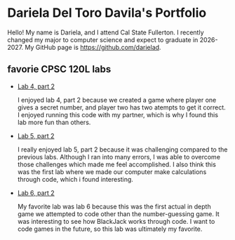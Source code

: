 # Dariela Del Toro Davila's Portfolio

Hello! My name is Dariela, and I attend Cal State Fullerton. I recently changed my major to computer science and expect to graduate in 2026-2027.
My GitHub page is https://github.com/darielad.

## favorie CPSC 120L labs

* [Lab 4, part 2](https://github.com/cpsc-fall-2024/cpsc-120-lab-04-dariela-del-toro-ilaria-dettmer-1/blob/main/part-2/hilo.cc)

  I enjoyed lab 4, part 2 because we created a game where player one gives a secret number, and player two has two atempts to get it correct. I enjoyed running this code with my partner, which is why I found this lab more fun than others.

* [Lab 5, part 2](https://github.com/cpsc-fall-2024/cpsc-120-lab-05-dariela-and-ilaria-lab-5/blob/main/part-2/dffi.cc)

  I really enjoyed lab 5, part 2 because it was challenging compared to the previous labs. Although I ran into many errors, I was able to overcome those challenges which made me feel accomplished. I also think this was the first lab where we made our computer make calculations through code, which i found interesting.


* [Lab 6, part 2](https://github.com/cpsc-fall-2024/cpsc-120-lab-06-dariela-and-ilaria-lab-6/blob/main/part-2/blackjack.cc)

  My favorite lab was lab 6 because this was the first actual in depth game we attempted to code other than the number-guessing game. It was interesting to see how BlackJack works through code. I want to code games in the future, so this lab was ultimately my favorite.
